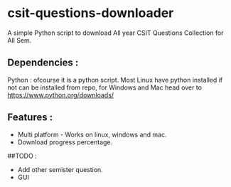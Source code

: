 # csit-questions-downloader
A simple Python script to download All year CSIT Questions Collection for All Sem.

## Dependencies :
Python : ofcourse it is a python script. 
  Most Linux have python installed if not can be installed from repo, for Windows and Mac head over to https://www.python.org/downloads/ 
  

## Features : 
* Multi platform - Works on linux, windows and mac.
* Download progress percentage.

##TODO :
* Add other semister question.
* GUI

